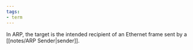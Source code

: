 ```yaml
---
tags:
- term
---
```


In ARP, the target is the intended recipient of an Ethernet frame sent by a [[notes/ARP Sender|sender]].
